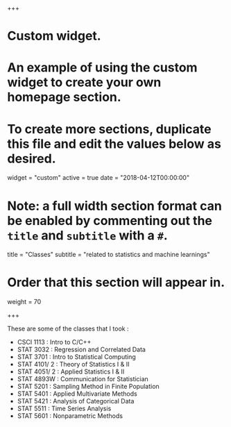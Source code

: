 +++
# Custom widget.
# An example of using the custom widget to create your own homepage section.
# To create more sections, duplicate this file and edit the values below as desired.
widget = "custom"
active = true
date = "2018-04-12T00:00:00"

# Note: a full width section format can be enabled by commenting out the `title` and `subtitle` with a `#`.
title = "Classes"
subtitle = "related to statistics and machine learnings"

# Order that this section will appear in.
weight = 70

+++

These are some of the classes that I took :

- CSCI 1113   : Intro to C/C++
- STAT 3032   : Regression and Correlated Data
- STAT 3701   : Intro to Statistical Computing
- STAT 4101/ 2 : Theory of Statistics I & II
- STAT 4051/ 2 : Applied Statistics I & II
- STAT 4893W  : Communication for Statistician
- STAT 5201   : Sampling Method in Finite Population
- STAT 5401   : Applied Multivariate Methods
- STAT 5421   : Analysis of Categorical Data
- STAT 5511   : Time Series Analysis
- STAT 5601   : Nonparametric Methods
